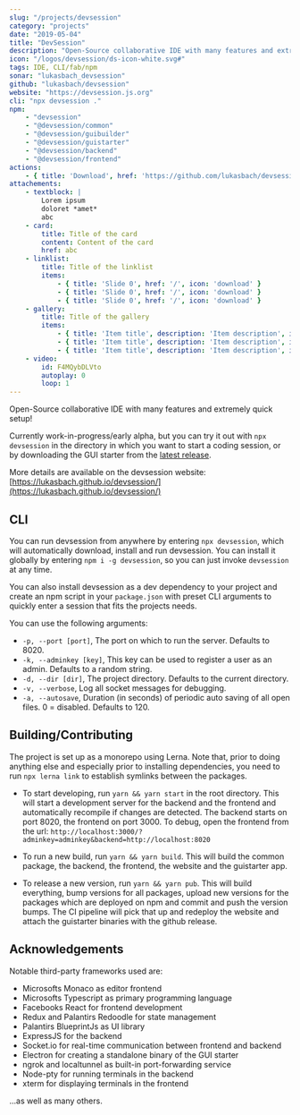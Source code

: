 ```yaml
---
slug: "/projects/devsession"
category: "projects"
date: "2019-05-04"
title: "DevSession"
description: "Open-Source collaborative IDE with many features and extremely quick setup!"
icon: "/logos/devsession/ds-icon-white.svg#"
tags: IDE, CLI/fab/npm
sonar: "lukasbach_devsession"
github: "lukasbach/devsession"
website: "https://devsession.js.org"
cli: "npx devsession ."
npm:
    - "devsession"
    - "@devsession/common"
    - "@devsession/guibuilder"
    - "@devsession/guistarter"
    - "@devsession/backend"
    - "@devsession/frontend"
actions:
    - { title: 'Download', href: 'https://github.com/lukasbach/devsession/releases/latest/download/devsession-win.zip', icon: 'download' }
attachements:
    - textblock: |
        Lorem ipsum
        doloret *amet*
        abc
    - card:
        title: Title of the card
        content: Content of the card
        href: abc
    - linklist:
        title: Title of the linklist
        items:
            - { title: 'Slide 0', href: '/', icon: 'download' }
            - { title: 'Slide 0', href: '/', icon: 'download' }
            - { title: 'Slide 0', href: '/', icon: 'download' }
    - gallery:
        title: Title of the gallery
        items:
            - { title: 'Item title', description: 'Item description', image: '/header.jpg' }
            - { title: 'Item title', description: 'Item description', image: '/header.jpg' }
            - { title: 'Item title', description: 'Item description', image: '/header.jpg' }
    - video:
        id: F4MQybDLVto
        autoplay: 0
        loop: 1
---
```


Open-Source collaborative IDE with many features and extremely quick setup!

Currently work-in-progress/early alpha, but you can try it out with ``npx devsession`` in
the directory in which you want to start a coding session, or by downloading the GUI starter
from the [latest release](https://github.com/lukasbach/devsession/releases/latest).

More details are available on the devsession website: 
[https://lukasbach.github.io/devsession/](https://lukasbach.github.io/devsession/)

## CLI

You can run devsession from anywhere by entering ``npx devsession``, which will automatically download, 
install and run devsession. You can install it globally by entering ``npm i -g devsession``, so you can
just invoke ``devsession`` at any time.

You can also install devsession as a dev dependency to your project and create an npm script in your
``package.json`` with preset CLI arguments to quickly enter a session that fits the projects needs.

You can use the following arguments:

* ``-p, --port [port]``, The port on which to run the server. Defaults to 8020.
* ``-k, --adminkey [key]``, This key can be used to register a user as an admin. Defaults to a random string.
* ``-d, --dir [dir]``, The project directory. Defaults to the current directory.
* ``-v, --verbose``, Log all socket messages for debugging.
* ``-a, --autosave``, Duration (in seconds) of periodic auto saving of all open files. 0 = disabled. Defaults to 120.

## Building/Contributing

The project is set up as a monorepo using Lerna. Note that, prior to doing anything else and 
especially prior to installing dependencies, you need to run ``npx lerna link`` to establish
symlinks between the packages.

 * To start developing, run ``yarn && yarn start`` in the root directory. This will start
   a development server for the backend and the frontend and automatically recompile if
   changes are detected. The backend starts on port 8020, the frontend on port 3000.
   To debug, open the frontend from the url:
   ``http://localhost:3000/?adminkey=adminkey&backend=http://localhost:8020``
   
 * To run a new build, run ``yarn && yarn build``. This will build the common package,
   the backend, the frontend, the website and the guistarter app.
   
 * To release a new version, run ``yarn && yarn pub``. This will build everything, bump
   versions for all packages, upload new versions for the packages which are deployed
   on npm and commit and push the version bumps. The CI pipeline will pick that up and
   redeploy the website and attach the guistarter binaries with the github release.
   
## Acknowledgements

Notable third-party frameworks used are:

 * Microsofts Monaco as editor frontend
 * Microsofts Typescript as primary programming language
 * Facebooks React for frontend development
 * Redux and Palantirs Redoodle for state management
 * Palantirs BlueprintJs as UI library
 * ExpressJS for the backend
 * Socket.io for real-time communication between frontend and backend
 * Electron for creating a standalone binary of the GUI starter
 * ngrok and localtunnel as built-in port-forwarding service
 * Node-pty for running terminals in the backend
 * xterm for displaying terminals in the frontend
 
 ...as well as many others.